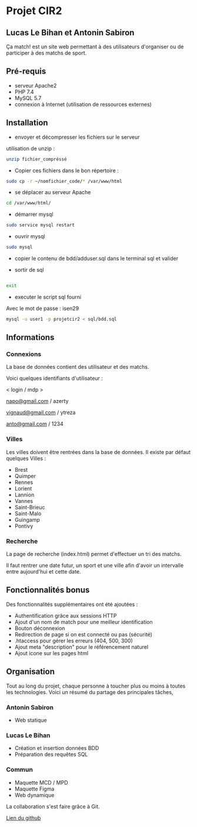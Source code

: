 # Projet CIR2

## Lucas Le Bihan et Antonin Sabiron

Ça match! est un site web permettant à des utilisateurs d'organiser ou de participer à des matchs de sport.

## Pré-requis

- serveur Apache2
- PHP 7.4
- MySQL 5.7
- connexion à Internet (utilisation de ressources externes)

## Installation

- envoyer et décompresser les fichiers sur le serveur

utilisation de unzip :

```bash
unzip fichier_compréssé
```

- Copier ces fichiers dans le bon répertoire :

```bash
sudo cp -r ~/nomfichier_code/* /var/www/html
```

- se déplacer au serveur Apache

```bash
cd /var/www/html/
```

- démarrer mysql

```bash
sudo service mysql restart
```

- ouvrir mysql

```bash
sudo mysql
```

- copier le contenu de bdd/adduser.sql dans le terminal sql et valider

- sortir de sql

```bash

exit

```

- executer le script sql fourni

Avec le mot de passe : isen29

```bash
mysql -u user1 -p projetcir2 < sql/bdd.sql
```

## Informations

### Connexions

La base de données contient des utilisateur et des matchs.

Voici quelques identifiants d'utilisateur :

< login / mdp >

napo@gmail.com / azerty

vignaud@gmail.com / ytreza

anto@gmail.com / 1234

### Villes

Les villes doivent être rentrées dans la base de données.
Il existe par défaut quelques Villes :

- Brest
- Quimper
- Rennes
- Lorient
- Lannion
- Vannes
- Saint-Brieuc
- Saint-Malo
- Guingamp
- Pontivy

### Recherche

La page de recherche (index.html) permet d'effectuer un tri des matchs.

Il faut rentrer une date futur, un sport et une ville afin d'avoir un intervalle entre aujourd'hui et cette date.

## Fonctionnalités bonus

Des fonctionnalités supplémentaires ont été ajoutées :

- Authentification grâce aux sessions HTTP
- Ajout d'un nom de match pour une meilleur identification
- Bouton déconnexion
- Redirection de page si on est connecté ou pas (sécurité)
- .htaccess pour gérer les erreurs (404, 500, 300)
- Ajout meta "description" pour le référencement naturel
- Ajout icone sur les pages html

## Organisation

Tout au long du projet, chaque personne à toucher plus ou moins à toutes les technologies.
Voici un résumé du partage des principales tâches,

### Antonin Sabiron

- Web statique

### Lucas Le Bihan

- Création et insertion données BDD
- Préparation des requêtes SQL

### Commun

- Maquette MCD / MPD
- Maquette Figma
- Web dynamique

La collaboration s'est faire grâce à Git.

[Lien du github](https://github.com/twist35/PROJETCIR2)
